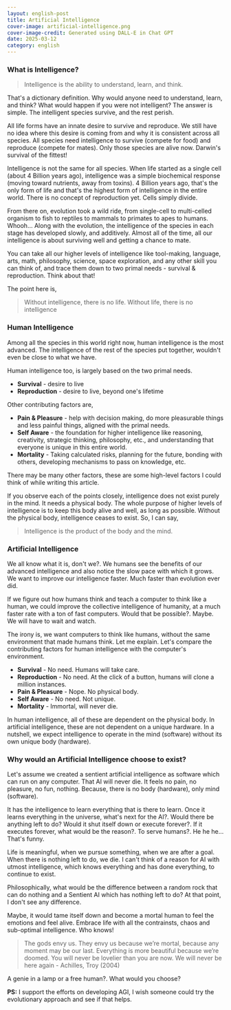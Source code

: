 ```yaml
---
layout: english-post
title: Artificial Intelligence
cover-image: artificial-intelligence.png
cover-image-credit: Generated using DALL-E in Chat GPT
date: 2025-03-12
category: english
---
```


### What is Intelligence?

> Intelligence is the ability to understand, learn, and think.

That's a dictionary definition. Why would anyone need to understand, learn, and think? What would happen if you were not intelligent? The answer is simple. The intelligent species survive, and the rest perish.

All life forms have an innate desire to survive and reproduce. We still have no idea where this desire is coming from and why it is consistent across all species. All species need intelligence to survive (compete for food) and reproduce (compete for mates). Only those species are alive now. Darwin's survival of the fittest!

Intelligence is not the same for all species. When life started as a single cell (about 4 Billion years ago), intelligence was a simple biochemical response (moving toward nutrients, away from toxins). 4 Billion years ago, that's the only form of life and that's the highest form of intelligence in the entire world. There is no concept of reproduction yet. Cells simply divide.

From there on, evolution took a wild ride, from single-cell to multi-celled organism to fish to reptiles to mammals to primates to apes to humans. Whooh... Along with the evolution, the intelligence of the species in each stage has developed slowly, and additively. Almost all of the time, all our intelligence is about surviving well and getting a chance to mate.

You can take all our higher levels of intelligence like tool-making, language, arts, math, philosophy, science, space exploration, and any other skill you can think of, and trace them down to two primal needs - survival & reproduction. Think about that!

The point here is,

> Without intelligence, there is no life. Without life, there is no intelligence

### Human Intelligence

Among all the species in this world right now, human intelligence is the most advanced. The intelligence of the rest of the species put together, wouldn't even be close to what we have.

Human intelligence too, is largely based on the two primal needs.

- **Survival** - desire to live
- **Reproduction** - desire to live, beyond one's lifetime

Other contributing factors are,

- **Pain & Pleasure** - help with decision making, do more pleasurable things and less painful things, aligned with the primal needs.
- **Self Aware** - the foundation for higher intelligence like reasoning, creativity, strategic thinking, philosophy, etc., and understanding that everyone is unique in this entire world.
- **Mortality** - Taking calculated risks, planning for the future, bonding with others, developing mechanisms to pass on knowledge, etc.

There may be many other factors, these are some high-level factors I could think of while writing this article.

If you observe each of the points closely, intelligence does not exist purely in the mind. It needs a physical body. The whole purpose of higher levels of intelligence is to keep this body alive and well, as long as possible. Without the physical body, intelligence ceases to exist. So, I can say,

> Intelligence is the product of the body and the mind.

### Artificial Intelligence

We all know what it is, don't we?. We humans see the benefits of our advanced intelligence and also notice the slow pace with which it grows. We want to improve our intelligence faster. Much faster than evolution ever did.

If we figure out how humans think and teach a computer to think like a human, we could improve the collective intelligence of humanity, at a much faster rate with a ton of fast computers. Would that be possible?. Maybe. We will have to wait and watch.

The irony is, we want computers to think like humans, without the same environment that made humans think. Let me explain. Let's compare the contributing factors for human intelligence with the computer's environment.

- **Survival** - No need. Humans will take care.
- **Reproduction** - No need. At the click of a button, humans will clone a million instances.
- **Pain & Pleasure** - Nope. No physical body.
- **Self Aware** - No need. Not unique.
- **Mortality** - Immortal, will never die.

In human intelligence, all of these are dependent on the physical body. In artificial intelligence, these are not dependent on a unique hardware. In a nutshell, we expect intelligence to operate in the mind (software) without its own unique body (hardware).

### Why would an Artificial Intelligence choose to exist?

Let's assume we created a sentient artificial intelligence as software which can run on any computer. That AI will never die. It feels no pain, no pleasure, no fun, nothing. Because, there is no body (hardware), only mind (software).

It has the intelligence to learn everything that is there to learn. Once it learns everything in the universe, what's next for the AI?. Would there be anything left to do? Would it shut itself down or execute forever?. If it executes forever, what would be the reason?. To serve humans?. He he he... That's funny.

Life is meaningful, when we pursue something, when we are after a goal. When there is nothing left to do, we die. I can't think of a reason for AI with utmost intelligence, which knows everything and has done everything, to continue to exist.

Philosophically, what would be the difference between a random rock that can do nothing and a Sentient AI which has nothing left to do? At that point, I don't see any difference.

Maybe, it would tame itself down and become a mortal human to feel the emotions and feel alive. Embrace life with all the contrainsts, chaos and sub-optimal intelligence. Who knows!

> The gods envy us. They envy us because we’re mortal, because any moment may be our last. Everything is more beautiful because we’re doomed. You will never be lovelier than you are now. We will never be here again - Achilles, Troy (2004)

A genie in a lamp or a free human?. What would you choose?

**PS:** I support the efforts on developing AGI, I wish someone could try the evolutionary approach and see if that helps.
